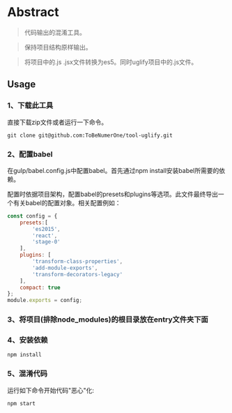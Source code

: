 # Abstract
> 代码输出的混淆工具。

> 保持项目结构原样输出。
 
> 将项目中的.js .jsx文件转换为es5。同时uglify项目中的.js文件。

## Usage
### 1、下载此工具

直接下载zip文件或者运行一下命令。

```
git clone git@github.com:ToBeNumerOne/tool-uglify.git
```

### 2、配置babel
在gulp/babel.config.js中配置babel。首先通过npm install安装babel所需要的依赖。

配置时依据项目架构，配置babel的presets和plugins等选项。此文件最终导出一个有关babel的配置对象。相关配置例如：

```javascript
const config = {
    presets:[
        'es2015',
        'react',
        'stage-0'
    ],
    plugins: [
        'transform-class-properties',
        'add-module-exports',
        'transform-decorators-legacy'
    ],
    compact: true
};
module.exports = config;
```

### 3、将项目(排除node_modules)的根目录放在entry文件夹下面

### 4、安装依赖

```
npm install
```


### 5、混淆代码
运行如下命令开始代码"恶心"化:

```
npm start
```


